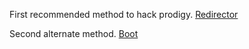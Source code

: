 First recommended method to hack prodigy.
[Redirector](https://github.com/Prodigy-Hacking/ProdigyMathGameHacking/wiki/Redirect-Hack)

Second alternate method.
[Boot](https://github.com/Prodigy-Hacking/ProdigyMathGameHacking/blob/master/archived/HowToHack.md)
